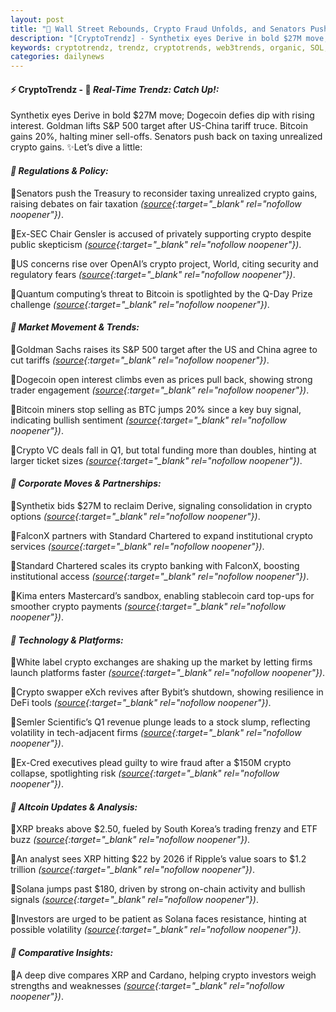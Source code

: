 ```yaml
---
layout: post
title: "🌇 Wall Street Rebounds, Crypto Fraud Unfolds, and Senators Push Back.Bitcoin News Comes Last"
description: "[CryptoTrendz] - Synthetix eyes Derive in bold $27M move; Dogecoin defies dip with rising interest. Goldman lifts S&P 500 target after US-China tariff truce. Bitcoin gains 20%, halting miner sell-offs. Senators push back on taxing unrealized crypto gains."
keywords: cryptotrendz, trendz, cryptotrends, web3trends, organic, SOL, stablecoin, revenue, Analyst, Crypto, China, quantum, Investors, Market, Korea, banking, Trading, XRP, BTC
categories: dailynews
---
```


#### ⚡ CryptoTrendz - 📌 *Real-Time Trendz: Catch Up!:*

Synthetix eyes Derive in bold $27M move; Dogecoin defies dip with rising interest. Goldman lifts S&P 500 target after US-China tariff truce. Bitcoin gains 20%, halting miner sell-offs. Senators push back on taxing unrealized crypto gains. ✨Let’s dive a little:


#### *🔖 Regulations & Policy:*  

🔹Senators push the Treasury to reconsider taxing unrealized crypto gains, raising debates on fair taxation *([source](https://s.avyag.com/pjmb){:target="_blank" rel="nofollow noopener"})*.  

🔹Ex-SEC Chair Gensler is accused of privately supporting crypto despite public skepticism *([source](https://s.avyag.com/d58x){:target="_blank" rel="nofollow noopener"})*.  

🔹US concerns rise over OpenAI’s crypto project, World, citing security and regulatory fears *([source](https://s.avyag.com/m537){:target="_blank" rel="nofollow noopener"})*.  

🔹Quantum computing’s threat to Bitcoin is spotlighted by the Q-Day Prize challenge *([source](https://s.avyag.com/q7jc){:target="_blank" rel="nofollow noopener"})*.  

#### *🔖 Market Movement & Trends:*  

🔹Goldman Sachs raises its S&P 500 target after the US and China agree to cut tariffs *([source](https://s.avyag.com/hqpn){:target="_blank" rel="nofollow noopener"})*.  

🔹Dogecoin open interest climbs even as prices pull back, showing strong trader engagement *([source](https://s.avyag.com/t1v4){:target="_blank" rel="nofollow noopener"})*.  

🔹Bitcoin miners stop selling as BTC jumps 20% since a key buy signal, indicating bullish sentiment *([source](https://s.avyag.com/vs0s){:target="_blank" rel="nofollow noopener"})*.  

🔹Crypto VC deals fall in Q1, but total funding more than doubles, hinting at larger ticket sizes *([source](https://s.avyag.com/avy1){:target="_blank" rel="nofollow noopener"})*.  

#### *🔖 Corporate Moves & Partnerships:*  

🔹Synthetix bids $27M to reclaim Derive, signaling consolidation in crypto options *([source](https://s.avyag.com/mh9o){:target="_blank" rel="nofollow noopener"})*.  

🔹FalconX partners with Standard Chartered to expand institutional crypto services *([source](https://s.avyag.com/cs6t){:target="_blank" rel="nofollow noopener"})*.  

🔹Standard Chartered scales its crypto banking with FalconX, boosting institutional access *([source](https://s.avyag.com/nqgx){:target="_blank" rel="nofollow noopener"})*.  

🔹Kima enters Mastercard’s sandbox, enabling stablecoin card top-ups for smoother crypto payments *([source](https://s.avyag.com/pcfd){:target="_blank" rel="nofollow noopener"})*.  

#### *🔖 Technology & Platforms:*  

🔹White label crypto exchanges are shaking up the market by letting firms launch platforms faster *([source](https://s.avyag.com/5asa){:target="_blank" rel="nofollow noopener"})*.  

🔹Crypto swapper eXch revives after Bybit’s shutdown, showing resilience in DeFi tools *([source](https://s.avyag.com/tb75){:target="_blank" rel="nofollow noopener"})*.  

🔹Semler Scientific’s Q1 revenue plunge leads to a stock slump, reflecting volatility in tech-adjacent firms *([source](https://s.avyag.com/1gvz){:target="_blank" rel="nofollow noopener"})*.  

🔹Ex-Cred executives plead guilty to wire fraud after a $150M crypto collapse, spotlighting risk *([source](https://s.avyag.com/e5hq){:target="_blank" rel="nofollow noopener"})*.  

#### *🔖 Altcoin Updates & Analysis:*  

🔹XRP breaks above $2.50, fueled by South Korea’s trading frenzy and ETF buzz *([source](https://s.avyag.com/zl6j){:target="_blank" rel="nofollow noopener"})*.  

🔹An analyst sees XRP hitting $22 by 2026 if Ripple’s value soars to $1.2 trillion *([source](https://s.avyag.com/39iw){:target="_blank" rel="nofollow noopener"})*.  

🔹Solana jumps past $180, driven by strong on-chain activity and bullish signals *([source](https://s.avyag.com/22ai){:target="_blank" rel="nofollow noopener"})*.  

🔹Investors are urged to be patient as Solana faces resistance, hinting at possible volatility *([source](https://s.avyag.com/ja5x){:target="_blank" rel="nofollow noopener"})*.  

#### *🔖 Comparative Insights:*  

🔹A deep dive compares XRP and Cardano, helping crypto investors weigh strengths and weaknesses *([source](https://s.avyag.com/nc90){:target="_blank" rel="nofollow noopener"})*.